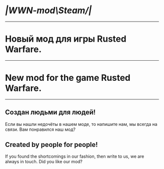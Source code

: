 # _|WWN-mod\Steam/|_ 
-----------------------------------------------------------------------------
#                         Новый мод для игры Rusted Warfare.
-----------------------------------------------------------------------------
#                         New mod for the game Rusted Warfare.
-----------------------------------------------------------------------------



## Создан людьми для людей!
Если вы нашли недочёты в нашем моде, то напишите нам, мы всегда на связи.
Вам понравился наш мод?

## Created by people for people!
If you found the shortcomings in our fashion, then write to us, we are always in touch.
Did you like our mod?
